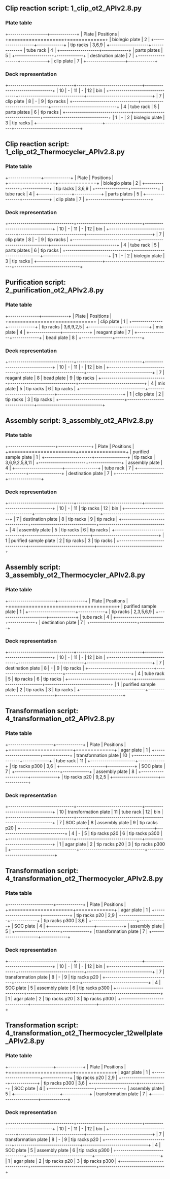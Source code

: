 ## Clip reaction script: 1_clip_ot2_APIv2.8.py

### Plate table

+-------------------+-------------+
| Plate             | Positions   |
+===================+=============+
| biolegio plate    | 2           |
+-------------------+-------------+
| tip racks         | 3,6,9       |
+-------------------+-------------+
| tube rack         | 4           |
+-------------------+-------------+
| parts plates      | 5           |
+-------------------+-------------+
| destination plate | 7           |
+-------------------+-------------+
| clip plate        | 7           |
+-------------------+-------------+

### Deck representation

+--------------------------------+--------------------------------+--------------------------------+
| 10 |             -             | 11 |             -             | 12 |            bin            |
+--------------------------------+--------------------------------+--------------------------------+
|  7 |        clip plate         |  8 |             -             |  9 |         tip racks         |
+--------------------------------+--------------------------------+--------------------------------+
|  4 |         tube rack         |  5 |       parts plates        |  6 |         tip racks         |
+--------------------------------+--------------------------------+--------------------------------+
|  1 |             -             |  2 |      biolegio plate       |  3 |         tip racks         |
+--------------------------------+--------------------------------+--------------------------------+

## Clip reaction script: 1_clip_ot2_Thermocycler_APIv2.8.py

### Plate table

+----------------+-------------+
| Plate          | Positions   |
+================+=============+
| biolegio plate | 2           |
+----------------+-------------+
| tip racks      | 3,6,9       |
+----------------+-------------+
| tube rack      | 4           |
+----------------+-------------+
| parts plates   | 5           |
+----------------+-------------+
| clip plate     | 7           |
+----------------+-------------+

### Deck representation

+--------------------------------+--------------------------------+--------------------------------+
| 10 |             -             | 11 |             -             | 12 |            bin            |
+--------------------------------+--------------------------------+--------------------------------+
|  7 |        clip plate         |  8 |             -             |  9 |         tip racks         |
+--------------------------------+--------------------------------+--------------------------------+
|  4 |         tube rack         |  5 |       parts plates        |  6 |         tip racks         |
+--------------------------------+--------------------------------+--------------------------------+
|  1 |             -             |  2 |      biolegio plate       |  3 |         tip racks         |
+--------------------------------+--------------------------------+--------------------------------+

## Purification script: 2_purification_ot2_APIv2.8.py

### Plate table

+---------------+-------------+
| Plate         | Positions   |
+===============+=============+
| clip plate    | 1           |
+---------------+-------------+
| tip racks     | 3,6,9,2,5   |
+---------------+-------------+
| mix plate     | 4           |
+---------------+-------------+
| reagant plate | 7           |
+---------------+-------------+
| bead plate    | 8           |
+---------------+-------------+

### Deck representation

+--------------------------------+--------------------------------+--------------------------------+
| 10 |             -             | 11 |             -             | 12 |            bin            |
+--------------------------------+--------------------------------+--------------------------------+
|  7 |       reagant plate       |  8 |        bead plate         |  9 |         tip racks         |
+--------------------------------+--------------------------------+--------------------------------+
|  4 |         mix plate         |  5 |         tip racks         |  6 |         tip racks         |
+--------------------------------+--------------------------------+--------------------------------+
|  1 |        clip plate         |  2 |         tip racks         |  3 |         tip racks         |
+--------------------------------+--------------------------------+--------------------------------+

## Assembly script: 3_assembly_ot2_APIv2.8.py

### Plate table

+-----------------------+----------------+
| Plate                 | Positions      |
+=======================+================+
| purified sample plate | 1              |
+-----------------------+----------------+
| tip racks             | 3,6,9,2,5,8,11 |
+-----------------------+----------------+
| assembly plate        | 4              |
+-----------------------+----------------+
| tube rack             | 7              |
+-----------------------+----------------+
| destination plate     | 7              |
+-----------------------+----------------+

### Deck representation

+--------------------------------+--------------------------------+--------------------------------+
| 10 |             -             | 11 |         tip racks         | 12 |            bin            |
+--------------------------------+--------------------------------+--------------------------------+
|  7 |     destination plate     |  8 |         tip racks         |  9 |         tip racks         |
+--------------------------------+--------------------------------+--------------------------------+
|  4 |      assembly plate       |  5 |         tip racks         |  6 |         tip racks         |
+--------------------------------+--------------------------------+--------------------------------+
|  1 |   purified sample plate   |  2 |         tip racks         |  3 |         tip racks         |
+--------------------------------+--------------------------------+--------------------------------+

## Assembly script: 3_assembly_ot2_Thermocycler_APIv2.8.py

### Plate table

+-----------------------+-------------+
| Plate                 | Positions   |
+=======================+=============+
| purified sample plate | 1           |
+-----------------------+-------------+
| tip racks             | 2,3,5,6,9   |
+-----------------------+-------------+
| tube rack             | 4           |
+-----------------------+-------------+
| destination plate     | 7           |
+-----------------------+-------------+

### Deck representation

+--------------------------------+--------------------------------+--------------------------------+
| 10 |             -             | 11 |             -             | 12 |            bin            |
+--------------------------------+--------------------------------+--------------------------------+
|  7 |     destination plate     |  8 |             -             |  9 |         tip racks         |
+--------------------------------+--------------------------------+--------------------------------+
|  4 |         tube rack         |  5 |         tip racks         |  6 |         tip racks         |
+--------------------------------+--------------------------------+--------------------------------+
|  1 |   purified sample plate   |  2 |         tip racks         |  3 |         tip racks         |
+--------------------------------+--------------------------------+--------------------------------+

## Transformation script: 4_transformation_ot2_APIv2.8.py

### Plate table

+----------------------+-------------+
| Plate                | Positions   |
+======================+=============+
| agar plate           | 1           |
+----------------------+-------------+
| transformation plate | 10          |
+----------------------+-------------+
| tube rack            | 11          |
+----------------------+-------------+
| tip racks p300       | 3,6         |
+----------------------+-------------+
| SOC plate            | 7           |
+----------------------+-------------+
| assembly plate       | 8           |
+----------------------+-------------+
| tip racks p20        | 9,2,5       |
+----------------------+-------------+

### Deck representation

+--------------------------------+--------------------------------+--------------------------------+
| 10 |   transformation plate    | 11 |         tube rack         | 12 |            bin            |
+--------------------------------+--------------------------------+--------------------------------+
|  7 |         SOC plate         |  8 |      assembly plate       |  9 |       tip racks p20       |
+--------------------------------+--------------------------------+--------------------------------+
|  4 |             -             |  5 |       tip racks p20       |  6 |      tip racks p300       |
+--------------------------------+--------------------------------+--------------------------------+
|  1 |        agar plate         |  2 |       tip racks p20       |  3 |      tip racks p300       |
+--------------------------------+--------------------------------+--------------------------------+

## Transformation script: 4_transformation_ot2_Thermocycler_APIv2.8.py

### Plate table

+----------------------+-------------+
| Plate                | Positions   |
+======================+=============+
| agar plate           | 1           |
+----------------------+-------------+
| tip racks p20        | 2,9         |
+----------------------+-------------+
| tip racks p300       | 3,6         |
+----------------------+-------------+
| SOC plate            | 4           |
+----------------------+-------------+
| assembly plate       | 5           |
+----------------------+-------------+
| transformation plate | 7           |
+----------------------+-------------+

### Deck representation

+--------------------------------+--------------------------------+--------------------------------+
| 10 |             -             | 11 |             -             | 12 |            bin            |
+--------------------------------+--------------------------------+--------------------------------+
|  7 |   transformation plate    |  8 |             -             |  9 |       tip racks p20       |
+--------------------------------+--------------------------------+--------------------------------+
|  4 |         SOC plate         |  5 |      assembly plate       |  6 |      tip racks p300       |
+--------------------------------+--------------------------------+--------------------------------+
|  1 |        agar plate         |  2 |       tip racks p20       |  3 |      tip racks p300       |
+--------------------------------+--------------------------------+--------------------------------+

## Transformation script: 4_transformation_ot2_Thermocycler_12wellplate_APIv2.8.py

### Plate table

+----------------------+-------------+
| Plate                | Positions   |
+======================+=============+
| agar plate           | 1           |
+----------------------+-------------+
| tip racks p20        | 2,9         |
+----------------------+-------------+
| tip racks p300       | 3,6         |
+----------------------+-------------+
| SOC plate            | 4           |
+----------------------+-------------+
| assembly plate       | 5           |
+----------------------+-------------+
| transformation plate | 7           |
+----------------------+-------------+

### Deck representation

+--------------------------------+--------------------------------+--------------------------------+
| 10 |             -             | 11 |             -             | 12 |            bin            |
+--------------------------------+--------------------------------+--------------------------------+
|  7 |   transformation plate    |  8 |             -             |  9 |       tip racks p20       |
+--------------------------------+--------------------------------+--------------------------------+
|  4 |         SOC plate         |  5 |      assembly plate       |  6 |      tip racks p300       |
+--------------------------------+--------------------------------+--------------------------------+
|  1 |        agar plate         |  2 |       tip racks p20       |  3 |      tip racks p300       |
+--------------------------------+--------------------------------+--------------------------------+

